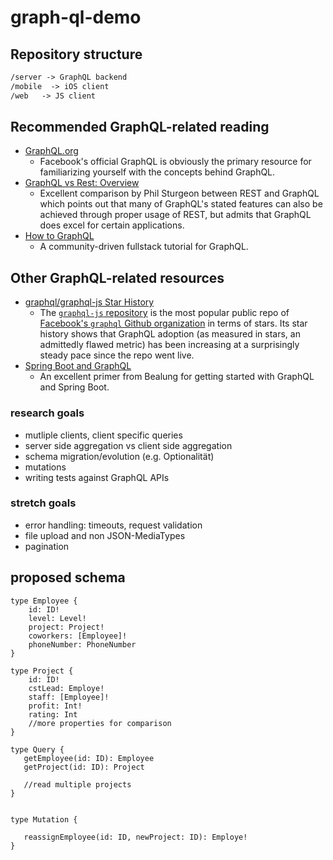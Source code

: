 # graph-ql-demo

## Repository structure

```md
/server -> GraphQL backend
/mobile  -> iOS client
/web   -> JS client
```

## Recommended GraphQL-related reading

- [GraphQL.org](http://graphql.org/)
  - Facebook's official GraphQL is obviously the primary resource for familiarizing yourself with the concepts behind GraphQL.
- [GraphQL vs Rest: Overview](https://philsturgeon.uk/api/2017/01/24/graphql-vs-rest-overview/)
  - Excellent comparison by Phil Sturgeon between REST and GraphQL which points out that many of GraphQL's stated features can also be achieved through proper usage of REST, but admits that GraphQL does excel for certain applications.
- [How to GraphQL](https://www.howtographql.com/)
  - A community-driven fullstack tutorial for GraphQL.

## Other GraphQL-related resources

- [graphql/graphql-js Star History](http://www.timqian.com/star-history/#graphql/graphql-js)
  - The [`graphql-js` repository](https://github.com/graphql/graphql-js) is the most popular public repo of [Facebook's `graphql` Github organization](https://github.com/graphql) in terms of stars. Its star history shows that GraphQL adoption (as measured in stars, an admittedly flawed metric) has been increasing at a surprisingly steady pace since the repo went live.
- [Spring Boot and GraphQL](http://www.baeldung.com/spring-graphql)
  - An excellent primer from Bealung for getting started with GraphQL and Spring Boot.


### research goals
- mutliple clients, client specific queries
- server side aggregation vs client side aggregation
- schema migration/evolution (e.g. Optionalität)
- mutations
- writing tests against GraphQL APIs

### stretch goals
- error handling: timeouts, request validation
- file upload and non JSON-MediaTypes
- pagination


## proposed schema
```
type Employee {
    id: ID!
    level: Level!
    project: Project!
    coworkers: [Employee]!
    phoneNumber: PhoneNumber
}
 
type Project {
    id: ID!
    cstLead: Employe!
    staff: [Employee]!
    profit: Int!
    rating: Int
    //more properties for comparison
}
 
type Query {
   getEmployee(id: ID): Employee
   getProject(id: ID): Project

   //read multiple projects
}
 

type Mutation {
   
   reassignEmployee(id: ID, newProject: ID): Employe!
}
```

